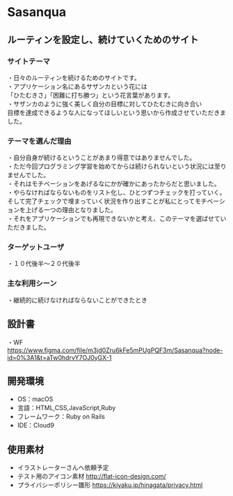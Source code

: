 # Sasanqua

## ルーティンを設定し、続けていくためのサイト
### サイトテーマ
・日々のルーティンを続けるためのサイトです。  
・アプリケーション名にあるサザンカという花には  
「ひたむきさ」「困難に打ち勝つ」という花言葉があります。  
・サザンカのように強く美しく自分の目標に対してひたむきに向き合い  
目標を達成できるような人になってほしいという思いから作成させていただきました。

### テーマを選んだ理由
・自分自身が続けるということがあまり得意ではありませんでした。  
・ただ今回プログラミング学習を始めてからは続けられないという状況には至りませんでした。  
・それはモチベーションをあげるなにかが確かにあったからだと思いました。  
・やらなければならないものをリスト化し、ひとつずつチェックを打っていく。  
そして完了チェックで埋まっていく状況を作り出すことが私にとってモチベーションを上げる一つの理由となりました。  
・それをアプリケーションでも再現できないかと考え、このテーマを選ばせていただきました。

### ターゲットユーザ
・１０代後半〜２０代後半

### 主な利用シーン
・継続的に続けなければならないことができたとき

## 設計書
・WF  
https://www.figma.com/file/m3jd0Zru6kFe5mPUgPQF3m/Sasanqua?node-id=0%3A1&t=aTw0hdrvY7OJ0yGX-1

## 開発環境
- OS：macOS
- 言語：HTML,CSS,JavaScript,Ruby
- フレームワーク：Ruby on Rails
- IDE：Cloud9

## 使用素材
- イラストレーターさんへ依頼予定
- テスト用のアイコン素材
http://flat-icon-design.com/
- プライバシーポリシー雛形
https://kiyaku.jp/hinagata/privacy.html
